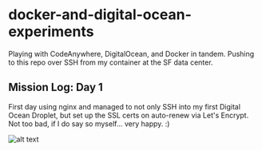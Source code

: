 # docker-and-digital-ocean-experiments
Playing with CodeAnywhere, DigitalOcean, and Docker in tandem. Pushing to this repo over SSH from my container at the SF data center.

## Mission Log: Day 1
First day using nginx and managed to not only SSH into my first Digital Ocean Droplet, but set up the SSL certs on auto-renew via Let's Encrypt.
Not too bad, if I do say so myself... very happy. :)

![alt text](https://res.cloudinary.com/jordan-blakey/image/upload/c_scale,q_10,w_960/v1484811617/Capture_opvwjw.png)

